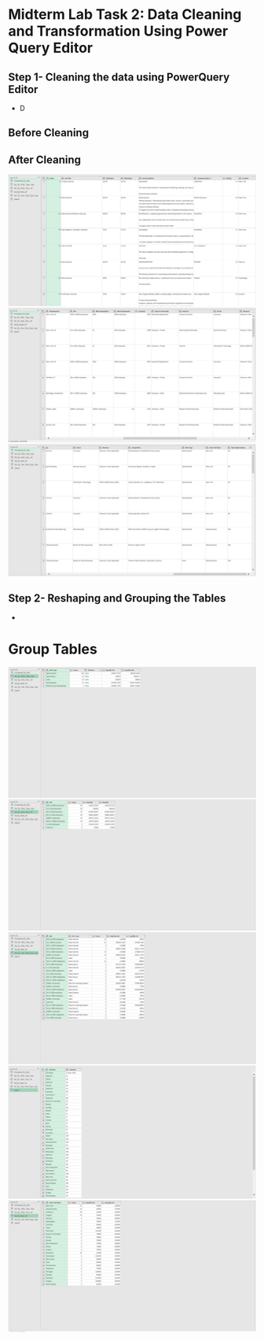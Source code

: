 # Midterm Lab Task 2: Data Cleaning and Transformation Using Power Query Editor
## Step 1- Cleaning the data using PowerQuery Editor
- D
 ## Before Cleaning
 ## After Cleaning
 ![image alt ](https://github.com/Vmallari24-Hub/EDM-Portfolio/blob/378a76220ee3cba44e5034d3cacad77fd3c1419a/Lab%20Task%202/Image/Uncleaned%20Ds%20jobs.PNG)
 ![image alt](https://github.com/Vmallari24-Hub/EDM-Portfolio/blob/1773f8cf095af0da41c064c794c9ba3eae069e35/Lab%20Task%202/Image/Uncleaned%20Ds%20jobs2.PNG)
 ![image alt](https://github.com/Vmallari24-Hub/EDM-Portfolio/blob/475fcc933dc79fc29bf9c8c17324a019b2125b0d/Lab%20Task%202/Image/Uncleaned%20Ds%20jobs3.PNG)
 ## Step 2- Reshaping and Grouping the Tables
 -
 # Group Tables 
 ![image alt](https://github.com/Vmallari24-Hub/EDM-Portfolio/blob/c5a46773e40949a913bb76847de59de546ded78b/Lab%20Task%202/Image/Role%20type%20Dup.PNG)
 ![image alt](https://github.com/Vmallari24-Hub/EDM-Portfolio/blob/15e7a19e98ac350d573e89792dc2ea302f05fa1a/Lab%20Task%202/Image/Role%20size%20Dup.PNG)
 ![image alt](https://github.com/Vmallari24-Hub/EDM-Portfolio/blob/7f96ca1ee92d33c3eed4ffa84964eb3b90d2c0e1/Lab%20Task%202/Image/Size%20Role%20Type%20Dup.PNG)
![image alt](https://github.com/Vmallari24-Hub/EDM-Portfolio/blob/78fdee3151363d98cbe38e6360ac31ec1b2c9a15/Lab%20Task%202/Image/State.PNG)
![image alt](https://github.com/Vmallari24-Hub/EDM-Portfolio/blob/f346437fe5d1bcdd03bfd2d1ddc8aa2a2656f3ef/Lab%20Task%202/Image/state%20ref.PNG)
